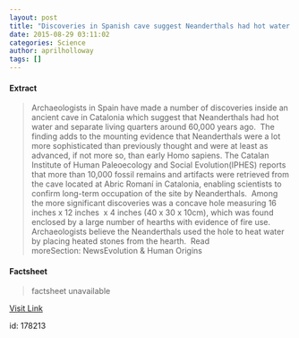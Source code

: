 ```yaml
---
layout: post
title: "Discoveries in Spanish cave suggest Neanderthals had hot water and bedrooms"
date: 2015-08-29 03:11:02
categories: Science
author: aprilholloway
tags: []
---
```



#### Extract
> Archaeologists in Spain have made a number of discoveries inside an ancient cave in Catalonia which suggest that Neanderthals had hot water and separate living quarters around 60,000 years ago.  The finding adds to the mounting evidence that Neanderthals were a lot more sophisticated than previously thought and were at least as advanced, if not more so, than early Homo sapiens.
The Catalan Institute of Human Paleoecology and Social Evolution(IPHES) reports that more than 10,000 fossil remains and artifacts were retrieved from the cave located at Abric Romaní in Catalonia, enabling scientists to confirm long-term occupation of the site by Neanderthals. 
Among the more significant discoveries was a concave hole measuring 16 inches x 12 inches  x 4 inches (40 x 30 x 10cm), which was found enclosed by a large number of hearths with evidence of fire use. Archaeologists believe the Neanderthals used the hole to heat water by placing heated stones from the hearth.  Read moreSection:&nbsp;NewsEvolution &amp; Human Origins

#### Factsheet
>factsheet unavailable

[Visit Link](http://www.ancient-origins.net/news-evolution-human-origins/discoveries-spanish-cave-suggest-neanderthals-had-hot-water-020505)

id:  178213
